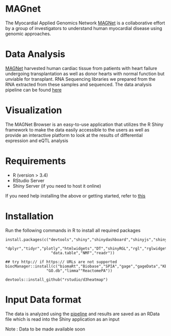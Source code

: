 # MAGnet
The Myocardial Applied Genomics Network [MAGNet](www.med.upenn.edu/magnet) is a collaborative effort by a group of investigators to understand human myocardial disease using genomic approaches. 

# Data Analysis
[MAGNet](www.med.upenn.edu/magnet) harvested human cardiac tissue from patients with heart failure undergoing transplantation as well as donor hearts with normal function but unviable for transplant.  RNA Sequencing libraries we prepared from the RNA extracted from these samples and sequenced. The data analysis pipeline can be found [here](https://github.com/mpmorley/MAGNet)


# Visualization
The MAGNet Browser is an easy-to-use application that utilizes the R Shiny framework to make the data easily accessible to the users as well as provide an interactive platform to look at the results of differential expression and eQTL analysis

# Requirements
- R (version > 3.4)
- RStudio Server
- Shiny Server (if you need to host it online)

If you need help installing the above or getting started, refer to [this](https://deanattali.com/2015/05/09/setup-rstudio-shiny-server-digital-ocean/#install-r)

# Installation
Run the following commands in R to install all required packages
```
install.packages(c("devtools","shiny","shinydashboard","shinyjs","shinyBS","RColorBrewer","reshape2","ggplot2","ggrepel",
                   "dplyr","tidyr","plotly","htmlwidgets","DT","shinyRGL","rgl","rglwidget","readxl","png","FactoMineR","factoextra"
                    "data.table","NMF","readr"))

## try http:// if https:// URLs are not supported
biocManager::install(c("biomaRt","Biobase","SPIA","gage","gageData","KEGGgraph","KEGGREST",
                  "GO.db","limma""ReactomePA"))
                  
devtools::install_github("rstudio/d3heatmap")
```

# Input Data format
The data is analyzed using the [pipeline](https://github.com/mpmorley/MAGNet) and results are saved as an RData file which is read into the Shiny application as an input

Note : Data to be made available soon
